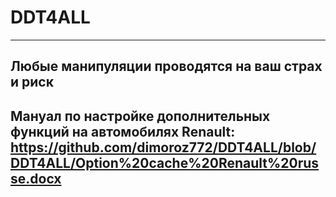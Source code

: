 # DDT4ALL
-----------------------------------------------------------------------------------------------------------------------------------------------------------
Любые манипуляции проводятся на ваш страх и риск
-----------------------------------------------------------------------------------------------------------------------------------------------------------
Мануал по настройке дополнительных функций на автомобилях Renault: https://github.com/dimoroz772/DDT4ALL/blob/DDT4ALL/Option%20cache%20Renault%20russe.docx
-----------------------------------------------------------------------------------------------------------------------------------------------------------
